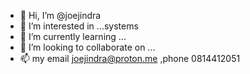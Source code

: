 - 👋 Hi, I’m @joejindra
- 👀 I’m interested in ...systems
- 🌱 I’m currently learning ...
- 💞️ I’m looking to collaborate on ...
- 📫 my email joejindra@proton.me ,phone 0814412051
<!---
joejindra/joejindra is a ✨ special ✨ repository because its `README.md` (this file) appears on your GitHub profile.
You can click the Preview link to take a look at your changes.
--->
